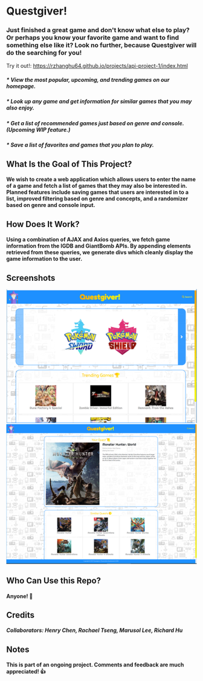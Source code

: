 # Questgiver!

### Just finished a great game and don't know what else to play? Or perhaps you know your favorite game and want to find something else like it? Look no further, because Questgiver will do the searching for you!
Try it out!: https://rzhanghu64.github.io/projects/api-project-1/index.html
##### * View the most popular, upcoming, and trending games on our homepage.
##### * Look up any game and get information for similar games that you may also enjoy.
##### * Get a list of recommended games just based on genre and console. (Upcoming WIP feature.)
##### * Save a list of favorites and games that you plan to play.

## What Is the Goal of This Project?
#### We wish to create a web application which allows users to enter the name of a game and fetch a list of games that they may also be interested in. Planned features include saving games that users are interested in to a list, improved filtering based on genre and concepts, and a randomizer based on genre and console input.

## How Does It Work?
#### Using a combination of AJAX and Axios queries, we fetch game information from the IGDB and GiantBomb APIs. By appending elements retrieved from these queries, we generate divs which cleanly display the game information to the user.

## Screenshots
![](screenshots/screenshot01.png)
![](screenshots/screenshot02.png)

## Who Can Use this Repo?
#### Anyone! :tada:

## Credits
##### Collaborators: Henry Chen, Rachael Tseng, Marusol Lee, Richard Hu

## Notes
#### This is part of an ongoing project. Comments and feedback are much appreciated! :+1:
